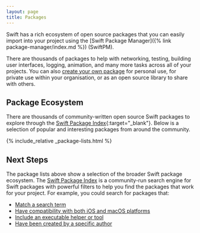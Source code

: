 ```yaml
---
layout: page
title: Packages
---
```


Swift has a rich ecosystem of open source packages that you can easily import into your project using the [Swift Package Manager]({% link package-manager/index.md %}) (SwiftPM).

There are thousands of packages to help with networking, testing, building user interfaces, logging, animation, and many more tasks across all of your projects. You can also [create your own package](https://developer.apple.com/documentation/xcode/creating-a-standalone-swift-package-with-xcode) for personal use, for private use within your organisation, or as an open source library to share with others.

## Package Ecosystem

There are thousands of community-written open source Swift packages to explore through the [Swift Package Index](https://swiftpackageindex.com/){:target="_blank"}. Below is a selection of popular and interesting packages from around the community.

{% include_relative _package-lists.html %}

## Next Steps

The package lists above show a selection of the broader Swift package ecosystem. The [Swift Package Index](https://swiftpackageindex.com/) is a community-run search engine for Swift packages with powerful filters to help you find the packages that work for your project. For example, you could search for packages that:

* [Match a search term](https://swiftpackageindex.com/search?query=swiftui)
* [Have compatibility with both iOS and macOS platforms](https://swiftpackageindex.com/search?query=swiftui+platform:ios,macos)
* [Include an executable helper or tool](https://swiftpackageindex.com/search?query=swiftui+product:executable)
* [Have been created by a specific author](https://swiftpackageindex.com/search?query=author:apple)
